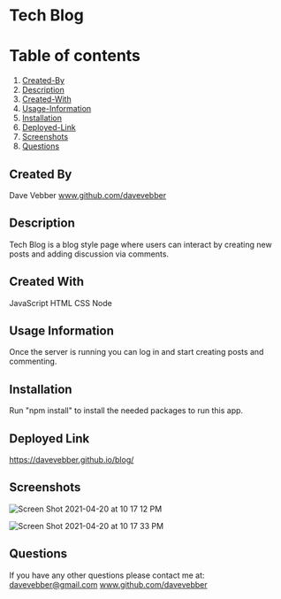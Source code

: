 
# Tech Blog

# Table of contents
1. [Created-By](#created-by)
2. [Description](#description)
3. [Created-With](#created-with)
4. [Usage-Information](#usage)
5. [Installation](#install)
6. [Deployed-Link](#deployed-link)
7. [Screenshots](#screenshots)
8. [Questions](#questions)

## Created By <a name="created-by"></a>
Dave Vebber
www.github.com/davevebber

## Description <a name="description"></a>
Tech Blog is a blog style page where users can interact by creating new posts and adding discussion via comments.

## Created With <a name="created-with"></a>
JavaScript
HTML
CSS
Node

## Usage Information <a name="usage"></a>
Once the server is running you can log in and start creating posts and commenting. 

## Installation <a name="install"></a>
Run "npm install" to install the needed packages to run this app.

## Deployed Link <a name="deployed-link"></a>
https://davevebber.github.io/blog/

## Screenshots <a name="screenshots"></a>
![Screen Shot 2021-04-20 at 10 17 12 PM](https://user-images.githubusercontent.com/75150876/115500648-92c87600-a226-11eb-9dc7-9a3d1188b59f.png)

![Screen Shot 2021-04-20 at 10 17 33 PM](https://user-images.githubusercontent.com/75150876/115500834-f488e000-a226-11eb-8bb1-0a475f43b17c.png)

## Questions <a name="questions"></a>
If you have any other questions please contact me at:
davevebber@gmail.com
www.github.com/davevebber